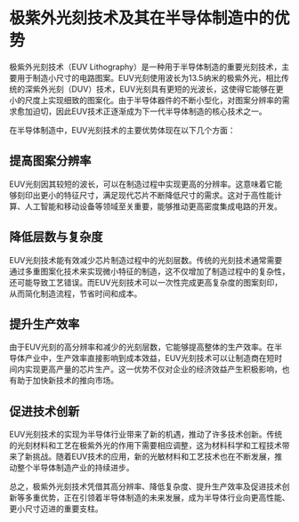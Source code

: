 # 极紫外光刻技术及其在半导体制造中的优势

极紫外光刻技术（EUV Lithography）是一种用于半导体制造的重要光刻技术，主要用于制造小尺寸的电路图案。EUV光刻使用波长为13.5纳米的极紫外光，相比传统的深紫外光刻（DUV）技术，EUV光刻具有更短的光波长，这使得它能够在更小的尺度上实现细致的图案化。由于半导体器件的不断小型化，对图案分辨率的需求愈加迫切，因此EUV技术正逐渐成为下一代半导体制造的核心技术之一。

在半导体制造中，EUV光刻技术的主要优势体现在以下几个方面：

## 提高图案分辨率

EUV光刻因其较短的波长，可以在制造过程中实现更高的分辨率。这意味着它能够刻印出更小的特征尺寸，满足现代芯片不断降低尺寸的需求。这对于高性能计算、人工智能和移动设备等领域至关重要，能够推动更高密度集成电路的开发。

## 降低层数与复杂度

EUV光刻技术能有效减少芯片制造过程中的光刻层数。传统的光刻技术通常需要通过多重图案化技术来实现微小特征的制造，这不仅增加了制造过程中的复杂性，还可能导致工艺错误。而EUV光刻技术可以一次性完成更高复杂度的图案刻印，从而简化制造流程，节省时间和成本。

## 提升生产效率

由于EUV光刻的高分辨率和减少的光刻层数，它能够提高整体的生产效率。在半导体产业中，生产效率直接影响到成本效益，EUV光刻技术可以让制造商在短时间内实现更高产量的芯片生产。这一优势不仅对企业的经济效益产生积极影响，也有助于加快新技术的推向市场。

## 促进技术创新

EUV光刻技术的实现为半导体行业带来了新的机遇，推动了许多技术创新。传统的光刻材料和工艺在极紫外光的作用下需要相应调整，这为材料科学和工程技术带来了新挑战。随着EUV技术的应用，新的光敏材料和工艺技术也在不断发展，推动整个半导体制造产业的持续进步。

总之，极紫外光刻技术凭借其高分辨率、降低复杂度、提升生产效率及促进技术创新等多重优势，正在引领着半导体制造的未来发展，成为半导体行业向更高性能、更小尺寸迈进的重要支柱。